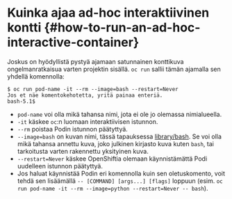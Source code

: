 
# Kuinka ajaa ad-hoc interaktiivinen kontti {#how-to-run-an-ad-hoc-interactive-container}

Joskus on hyödyllistä pystyä ajamaan satunnainen konttikuva ongelmanratkaisua varten projektin sisällä. `oc run` sallii tämän ajamalla sen yhdellä komennolla:

```
$ oc run pod-name -it --rm --image=bash --restart=Never
Jos et näe komentokehotetta, yritä painaa enteriä.
bash-5.1$
```

* `pod-name` voi olla mikä tahansa nimi, jota ei ole jo olemassa nimialueella.
* `-it` käskee `oc`:n luomaan interaktiivisen istunnon.
* `--rm` poistaa Podin istunnon päätyttyä.
* `--image=bash` on kuvan nimi, tässä tapauksessa [library/bash](https://hub.docker.com/_/bash). Se voi olla mikä tahansa annettu kuva, joko julkinen kirjasto kuva kuten `bash`, tai tarkoitusta varten rakennettu yksityinen kuva.
* `--restart=Never` käskee OpenShiftia olemaan käynnistämättä Podi uudelleen istunnon päätyttyä.
* Jos haluat käynnistää Podin eri komennolla kuin sen oletuskomento, voit tehdä sen lisäämällä `-- [COMMAND] [args...] [flags]` loppuun (esim. `oc run pod-name -it --rm --image=python --restart=Never -- bash`).

